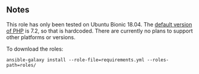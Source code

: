 ## Notes

This role has only been tested on Ubuntu Bionic 18.04. The [default version of PHP](https://packages.ubuntu.com/bionic/php/php) is 7.2, so that is hardcoded.  There are currently no plans to support other platforms or versions.

To download the roles:

```
ansible-galaxy install --role-file=requirements.yml --roles-path=roles/
```


